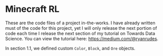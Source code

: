 # Minecraft RL

These are the code files of a project in-the-works. I have already written must of the code for this project, yet I will only release the next portion of code each time I release the next section of my tutorial on Towards Data Science. You can view the tutorial here: https://medium.com/@ryanrudes.

In section 1.1, we defined custom `Color`, `Block`, and `Ore` objects.
